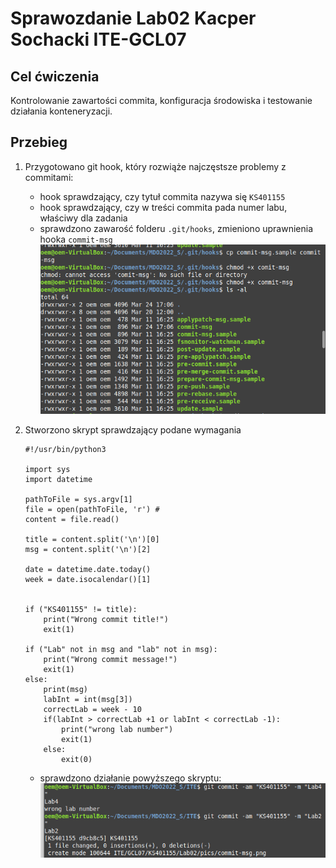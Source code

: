 # Sprawozdanie Lab02 Kacper Sochacki ITE-GCL07

## Cel ćwiczenia
Kontrolowanie zawartości commita, konfiguracja środowiska i testowanie działania konteneryzacji.

## Przebieg

1. Przygotowano git hook, który rozwiąże najczęstsze problemy z commitami:
    - hook sprawdzający, czy tytuł commita nazywa się ```KS401155```
    - hook sprawdzający, czy w treści commita pada numer labu, właściwy dla zadania
    - sprawdzono zawarość folderu ```.git/hooks```, zmieniono uprawnienia hooka ```commit-msg```
    ![Screenshot](pics/edit_commit.png)

2. Stworzono skrypt sprawdzający podane wymagania
    ```
    #!/usr/bin/python3

	import sys
	import datetime

	pathToFile = sys.argv[1]
	file = open(pathToFile, 'r') # 
	content = file.read()

	title = content.split('\n')[0]
	msg = content.split('\n')[2]

	date = datetime.date.today()
	week = date.isocalendar()[1]


	if ("KS401155" != title):
		print("Wrong commit title!")
		exit(1)

	if ("Lab" not in msg and "lab" not in msg):
		print("Wrong commit message!")
		exit(1)
	else:
		print(msg)
		labInt = int(msg[3])
		correctLab = week - 10
		if(labInt > correctLab +1 or labInt < correctLab -1):
			print("wrong lab number")
			exit(1)
		else:
			exit(0)  
    ```
    - sprawdzono działanie powyższego skryptu:
    ![test_commit](pics/skrypt.png)
